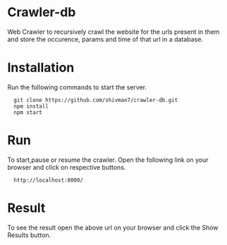 # Crawler-db
Web Crawler to recursively crawl the website for the urls present in them and store the occurence, params and time of that url in a database.

# Installation
Run the following commands to start the server.
 
      git clone https://github.com/shivman7/crawler-db.git
      npm install
      npm start
            
# Run
To start,pause or resume the crawler. Open the following link on your browser and click on respective buttons.
      
      http://localhost:8000/
# Result
To see the result open the above url on your browser and click the Show Results button.
